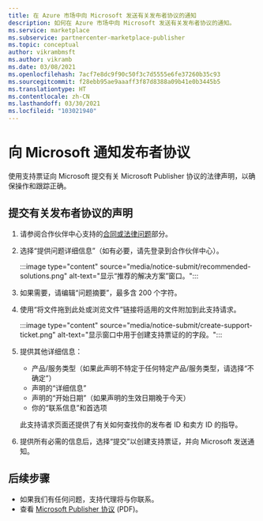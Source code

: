 ```yaml
---
title: 在 Azure 市场中向 Microsoft 发送有关发布者协议的通知
description: 如何在 Azure 市场中向 Microsoft 发送有关发布者协议的通知。
ms.service: marketplace
ms.subservice: partnercenter-marketplace-publisher
ms.topic: conceptual
author: vikrambmsft
ms.author: vikramb
ms.date: 03/08/2021
ms.openlocfilehash: 7acf7e8dc9f90c50f3c7d5555e6fe37260b35c93
ms.sourcegitcommit: f28ebb95ae9aaaff3f87d8388a09b41e0b3445b5
ms.translationtype: HT
ms.contentlocale: zh-CN
ms.lasthandoff: 03/30/2021
ms.locfileid: "103021940"
---
```

# <a name="notifying-microsoft-regarding-the-publisher-agreement"></a>向 Microsoft 通知发布者协议

使用支持票证向 Microsoft 提交有关 Microsoft Publisher 协议的法律声明，以确保操作和跟踪正确。

## <a name="submit-notice-regarding-the-publisher-agreement"></a>提交有关发布者协议的声明

1. 请参阅合作伙伴中心支持的[合同或法律问题](https://partner.microsoft.com/support/?stage=2&topicid=05a1a389-1256-d441-89c9-a140217de6b9)部分。

1. 选择“提供问题详细信息”（如有必要，请先登录到合作伙伴中心）。

    :::image type="content" source="media/notice-submit/recommended-solutions.png" alt-text="显示“推荐的解决方案”窗口。":::

1. 如果需要，请编辑“问题摘要”，最多含 200 个字符。
1. 使用“将文件拖到此处或浏览文件”链接将适用的文件附加到此支持请求。

    :::image type="content" source="media/notice-submit/create-support-ticket.png" alt-text="显示窗口中用于创建支持票证的的字段。":::

1. 提供其他详细信息：

    - 产品/服务类型（如果此声明不特定于任何特定产品/服务类型，请选择“不确定”）
    - 声明的“详细信息”
    - 声明的“开始日期”（如果声明的生效日期晚于今天）
    - 你的“联系信息”和首选项

    此支持请求页面还提供了有关如何查找你的发布者 ID 和卖方 ID 的指导。

1. 提供所有必需的信息后，选择“提交”以创建支持票证，并向 Microsoft 发送通知。

## <a name="next-steps"></a>后续步骤

- 如果我们有任何问题，支持代理将与你联系。
- 查看 [Microsoft Publisher 协议](https://go.microsoft.com/fwlink/?LinkID=699560) (PDF)。
